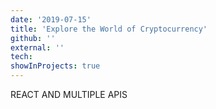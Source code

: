 ```yaml
---
date: '2019-07-15'
title: 'Explore the World of Cryptocurrency'
github: ''
external: ''
tech:
showInProjects: true
---
```


REACT AND MULTIPLE APIS
